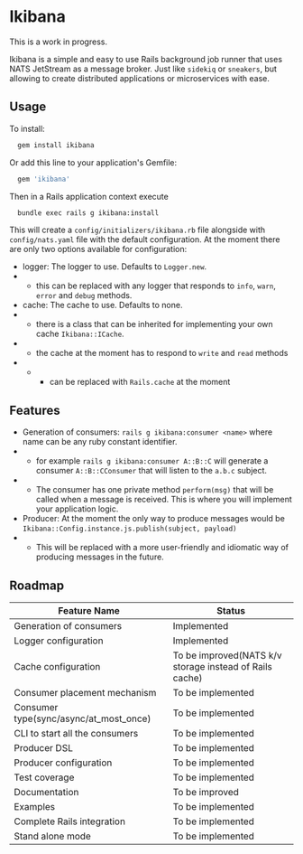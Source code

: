 # Ikibana

This is a work in progress.

Ikibana is a simple and easy to use Rails background job runner that uses NATS JetStream as a message broker.
Just like `sidekiq` or `sneakers`, but allowing to create distributed applications or microservices with ease.

## Usage

To install:

```bash
  gem install ikibana
```

Or add this line to your application's Gemfile:

```ruby
  gem 'ikibana'
```

Then in a Rails application context execute

```bash
  bundle exec rails g ikibana:install
```

This will create a `config/initializers/ikibana.rb` file alongside with `config/nats.yaml` file with the default
configuration.
At the moment there are only two options available for configuration:

* logger: The logger to use. Defaults to `Logger.new`.
*
    * this can be replaced with any logger that responds to `info`, `warn`, `error` and `debug` methods.
* cache: The cache to use. Defaults to none.
*
    * there is a class that can be inherited for implementing your own cache `Ikibana::ICache`.
*
    * the cache at the moment has to respond to `write` and `read` methods
*
    *
        * can be replaced with `Rails.cache` at the moment

## Features

* Generation of consumers: `rails g ikibana:consumer <name>` where name can be any ruby constant identifier.
*
    * for example `rails g ikibana:consumer A::B::C` will generate a consumer `A::B::CConsumer` that will listen to the
      `a.b.c` subject.
*
    * The consumer has one private method `perform(msg)` that will be called when a message is received. This is where
      you will implement your application logic.
* Producer: At the moment the only way to produce messages would be
  `Ikibana::Config.instance.js.publish(subject, payload)`
*
    * This will be replaced with a more user-friendly and idiomatic way of producing messages in the future.

## Roadmap

| Feature Name                           | Status                                                  |
|----------------------------------------|---------------------------------------------------------|
| Generation of consumers                | Implemented                                             |
| Logger configuration                   | Implemented                                             |
| Cache configuration                    | To be improved(NATS k/v storage instead of Rails cache) |
| Consumer placement mechanism           | To be implemented                                       |
| Consumer type(sync/async/at_most_once) | To be implemented                                       |
| CLI to start all the consumers         | To be implemented                                       |
| Producer DSL                           | To be implemented                                       |
| Producer configuration                 | To be implemented                                       |
| Test coverage                          | To be implemented                                       |
| Documentation                          | To be improved                                          |
| Examples                               | To be implemented                                       |
| Complete Rails integration             | To be implemented                                       |
| Stand alone mode                       | To be implemented                                       |